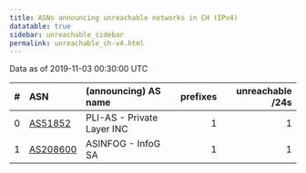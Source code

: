 ```yaml
---
title: ASNs announcing unreachable networks in CH (IPv4)
datatable: true
sidebar: unreachable_sidebar
permalink: unreachable_ch-v4.html
---
```


Data as of 2019-11-03 00:30:00 UTC


<div class="datatable-begin"></div>

|   # | ASN                                      | (announcing) AS name       |   prefixes |   unreachable /24s |
|----:|:-----------------------------------------|:---------------------------|-----------:|-------------------:|
|   0 | [AS51852](unreachable_AS51852-v4.html)   | PLI-AS - Private Layer INC |          1 |                  1 |
|   1 | [AS208600](unreachable_AS208600-v4.html) | ASINFOG - InfoG SA         |          1 |                  1 |

<div class="datatable-end"></div>